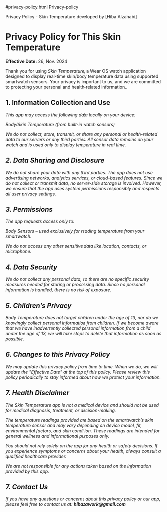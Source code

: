 #privacy-policy.html
Privacy-policy
<!DOCTYPE html>
<html lang="en">
<head>
    <meta charset="UTF-8">
    <meta name="viewport" content="width=device-width, initial-scale=1.0">
    Privacy Policy - Skin Temperature developed by [Hiba Alzahabi]
</head>
<body>
    <h1>Privacy Policy for This Skin Temperature</h1>
    <p><strong>Effective Date:</strong> 26, Nov. 2024</p>
    <p>Thank you for using <em>Skin Temperature</em>, a Wear OS watch application designed to display real-time skin/body temperature data using supported smartwatch sensors. Your privacy is important to us, and we are committed to protecting your personal and health-related information..</p>
   

   
  <h2>1. Information Collection and Use</h2>
    <p><em>This app may access the following data locally on your device:

Body/Skin Temperature (from built-in watch sensors)

We do not collect, store, transmit, or share any personal or health-related data to our servers or any third parties. All sensor data remains on your watch and is used only to display temperature in real time.

</p> 

  <h2>2. Data Sharing and Disclosure</h2>
    <p> We do not share your data with any third parties. The app does not use advertising networks, analytics services, or cloud-based features.
    Since we do not collect or transmit data, no server-side storage is involved. However, we ensure that the app uses system permissions responsibly and respects all user privacy settings.</p>

   <h2>3. Permissions</h2>
    <p>The app requests access only to:

Body Sensors – used exclusively for reading temperature from your smartwatch.

We do not access any other sensitive data like location, contacts, or microphone.



</p>

   <h2>4. Data Security</h2>
    <p>We do not collect any personal data, so there are no specific security measures needed for storing or processing data. Since no personal information is handled, there is no risk of exposure.</p>

  <h2>5. Children’s Privacy</h2>
    <p><em>Body Temperature</em> does not target children under the age of 13, nor do we knowingly collect personal information from children. If we become aware that we have inadvertently collected personal information from a child under the age of 13, we will take steps to delete that information as soon as possible.</p>

   <h2>6. Changes to this Privacy Policy</h2>
    <p>We may update this privacy policy from time to time. When we do, we will update the "Effective Date" at the top of this policy. Please review this policy periodically to stay informed about how we protect your information.</p>

   <h2>7. Health Disclaimer</h2>
<p>The <em>Skin Temperature</em>  app is not a medical device and should not be used for medical diagnosis, treatment, or decision-making.

The temperature readings provided are based on the smartwatch’s skin temperature sensor and may vary depending on device model, fit, environmental factors, and skin condition. These readings are intended for general wellness and informational purposes only.

You should not rely solely on the app for any health or safety decisions. If you experience symptoms or concerns about your health, always consult a qualified healthcare provider.

We are not responsible for any actions taken based on the information provided by this app.</p>

   <h2>7. Contact Us</h2>
    <p>If you have any questions or concerns about this privacy policy or our app, please feel free to contact us at:  
    <strong>hibazawork@gmail.com</strong></p>
</body>
</html>
